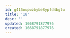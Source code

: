 ```yaml
---
id: g415oupwzbybe8ypfd4bgtu
title: '18'
desc: ''
updated: 1668791877976
created: 1668791877976
---
```

